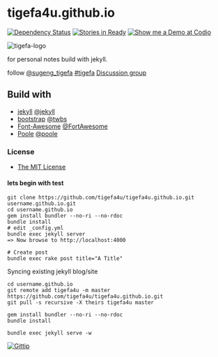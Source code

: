 # tigefa4u.github.io

[![Dependency Status](https://img.shields.io/gemnasium/tigefa4u/tigefa4u.github.io.png?style=flat)](https://gemnasium.com/tigefa4u/tigefa4u.github.io) [![Stories in Ready](https://badge.waffle.io/tigefa4u/tigefa4u.github.io.png?label=ready&title=Ready)](https://waffle.io/tigefa4u/tigefa4u.github.io) [![Show me a Demo at Codio](https://codio-public.s3.amazonaws.com/sharing/demo-in-ide.png)](https://codio.com/tigefa/tigefa4u)

![tigefa-logo](http://res.cloudinary.com/wvm/image/upload/v1389035830/tigefa_rbe6f7.png)

for personal notes build with jekyll.

follow [@sugeng_tigefa](http://twitter.com/sugeng_tigefa) [#tigefa](irc://irc.freenode.net/#tigefa) [Discussion group](http://groups.google.com/group/tigefa)


## Build with

- [jekyll](http://jekyllrb.com) [@jekyll](https://github.com/jekyll)
- [bootstrap](http://getbootstrap.com) [@twbs](https://github.com/twbs)
- [Font-Awesome](http://fontawesome.io) [@FortAwesome](https://github.com/FortAwesome)
- [Poole](http://getpoole.com) [@poole](https://github.com/poole)

### License

- [The MIT License](https://github.com/tigefa4u/tigefa4u.github.io/blob/master/LICENSE)

#### lets begin with test

```shell
git clone https://github.com/tigefa4u/tigefa4u.github.io.git username.github.io.git
cd username.github.io
gem install bundler --no-ri --no-rdoc
bundle install
# edit _config.yml
bundle exec jekyll server
=> Now browse to http://localhost:4000

# Create post
bundle exec rake post title="A Title"
```

Syncing existing jekyll blog/site

```
cd username.github.io
git remote add tigefa4u -m master https://github.com/tigefa4u/tigefa4u.github.io.git
git pull -s recursive -X theirs tigefa4u master

gem install bundler --no-ri --no-rdoc
bundle install

bundle exec jekyll serve -w
```

[![Gittip](https://img.shields.io/gittip/tigefa4u.svg?style=flat)](https://www.gittip.com/tigefa4u/)
